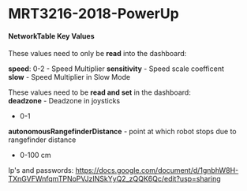 # MRT3216-2018-PowerUp

#### **NetworkTable Key Values**
These values need to only be **read** into the dashboard:

**speed**: 0-2 - Speed Multiplier
**sensitivity** - Speed scale coefficent  
**slow** - Speed Multiplier in Slow Mode  

These values need to be **read and set** in the dashboard:<br>
**deadzone** - Deadzone in joysticks 
- 0-1

**autonomousRangefinderDistance** - point at which robot stops due to rangefinder distance
- 0-100 cm



Ip's and passwords: https://docs.google.com/document/d/1gnbhW8H-TXnGVFWnfqmTPNoPVJzINSkYyQ2_zQQK6Qc/edit?usp=sharing
